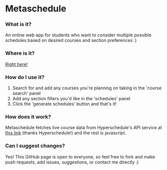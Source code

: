 # Metaschedule

### What is it?
An online web app for students who want to consider multiple possible schedules based on desired courses and section preferences :)

### Where is it?

[Right here!](https://metaschedule.netlify.app/)

### How do I use it?
1. Search for and add any courses you're planning on taking in the 'course search' panel
2. Add any section filters you'd like in the 'schedules' panel
3. Click the 'generate schedules' button and that's it!

### How does it work?
Metaschedule fetches live course data from Hyperschedule's API service at [this link](https://hyperschedule.herokuapp.com/api/v3/courses?school=hmc) (thanks Hyperschedule!) and the rest is javascript.

### Can I suggest changes?
Yes! This GitHub page is open to everyone, so feel free to fork and make push requests, add issues, suggestions, or contact me directly :)
